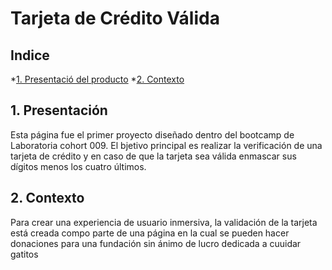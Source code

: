 # Tarjeta de Crédito Válida

## Indice

\*[1. Presentació del producto](#1-presentacion) \*[2. Contexto](#1-contexto)

## 1. Presentación

Esta página fue el primer proyecto diseñado dentro del bootcamp de Laboratoria cohort 009. El bjetivo principal es realizar la verificación de una tarjeta de crédito y en caso de que la tarjeta sea válida enmascar sus dígitos menos los cuatro últimos.

## 2. Contexto

Para crear una experiencia de usuario inmersiva, la validación de la tarjeta está creada compo parte de una página en la cual se pueden hacer donaciones para una fundación sin ánimo de lucro dedicada a cuuidar gatitos
